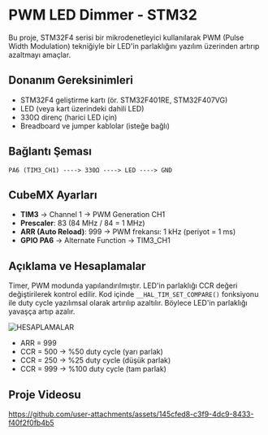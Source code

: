 
# PWM LED Dimmer - STM32

Bu proje, STM32F4 serisi bir mikrodenetleyici kullanılarak PWM (Pulse Width Modulation) tekniğiyle bir LED'in parlaklığını yazılım üzerinden artırıp azaltmayı amaçlar.

## Donanım Gereksinimleri
- STM32F4 geliştirme kartı (ör. STM32F401RE, STM32F407VG)
- LED (veya kart üzerindeki dahili LED)
- 330Ω direnç (harici LED için)
- Breadboard ve jumper kablolar (isteğe bağlı)

## Bağlantı Şeması
```
PA6 (TIM3_CH1) ----> 330Ω ----> LED ----> GND
```

## CubeMX Ayarları
- **TIM3** → Channel 1 → PWM Generation CH1
- **Prescaler**: 83 (84 MHz / 84 = 1 MHz)
- **ARR (Auto Reload)**: 999 → PWM frekansı: 1 kHz (periyot = 1 ms)
- **GPIO PA6** → Alternate Function → TIM3_CH1

## Açıklama ve Hesaplamalar
Timer, PWM modunda yapılandırılmıştır. LED'in parlaklığı CCR değeri değiştirilerek kontrol edilir. Kod içinde `__HAL_TIM_SET_COMPARE()` fonksiyonu ile duty cycle yazılımsal olarak artırılıp azaltılır. Böylece LED'in parlaklığı yavaşça artıp azalır.

![HESAPLAMALAR](https://github.com/user-attachments/assets/59360c74-cf56-4f48-94ce-92b41c5928c6)

- ARR = 999
- CCR = 500 → %50 duty cycle (yarı parlak)
- CCR = 250 → %25 duty cycle (düşük parlak)
- CCR = 999 → %100 duty cycle (tam parlak)

  
## Proje Videosu 


https://github.com/user-attachments/assets/145cfed8-c3f9-4dc9-8433-f40f2f0fb4b5

